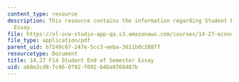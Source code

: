 ```yaml
---
content_type: resource
description: This resource contains the information regarding Student End of Semester
  Essay.
file: https://ol-ocw-studio-app-qa.s3.amazonaws.com/courses/14-27-economics-and-e-commerce-fall-2014/a68e2cd87c460792f09264ba9768487b_MIT14_27F14_online_food.pdf
file_type: application/pdf
parent_uid: b7249c67-247e-5cc3-eeba-3611b0c288f7
resourcetype: Document
title: 14.27 F14 Student End of Semester Essay
uid: a68e2cd8-7c46-0792-f092-64ba9768487b
---
```

